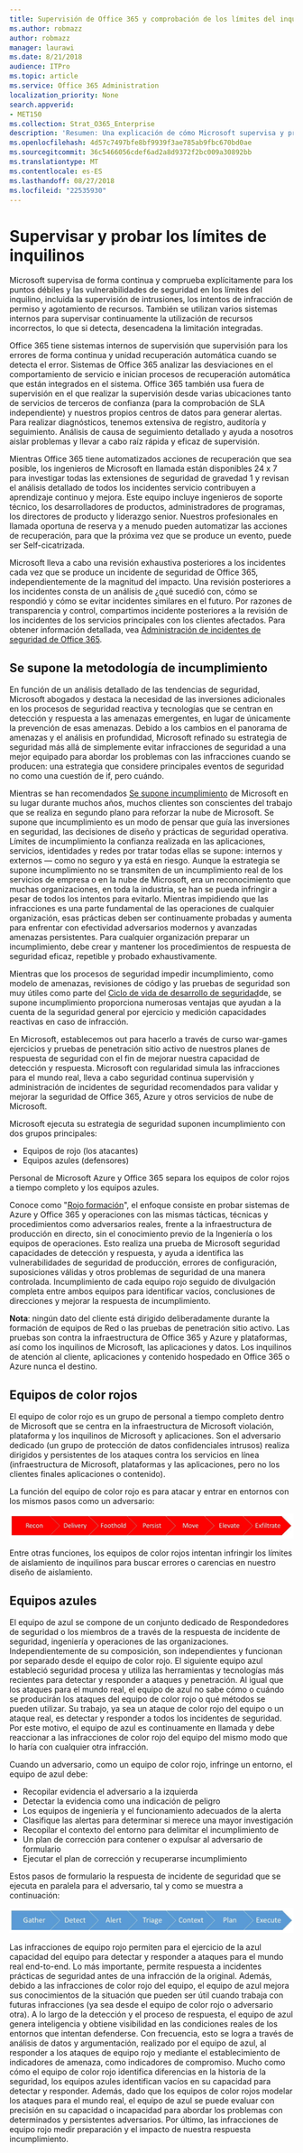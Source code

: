 ```yaml
---
title: Supervisión de Office 365 y comprobación de los límites del inquilino
ms.author: robmazz
author: robmazz
manager: laurawi
ms.date: 8/21/2018
audience: ITPro
ms.topic: article
ms.service: Office 365 Administration
localization_priority: None
search.appverid:
- MET150
ms.collection: Strat_O365_Enterprise
description: 'Resumen: Una explicación de cómo Microsoft supervisa y pruebas de inquilinos límites para Office 365.'
ms.openlocfilehash: 4d57c7497bfe8bf9939f3ae785ab9fbc670bd0ae
ms.sourcegitcommit: 36c5466056cdef6ad2a8d9372f2bc009a30892bb
ms.translationtype: MT
ms.contentlocale: es-ES
ms.lasthandoff: 08/27/2018
ms.locfileid: "22535930"
---
```

# <a name="monitoring-and-testing-tenant-boundaries"></a>Supervisar y probar los límites de inquilinos
Microsoft supervisa de forma continua y comprueba explícitamente para los puntos débiles y las vulnerabilidades de seguridad en los límites del inquilino, incluida la supervisión de intrusiones, los intentos de infracción de permiso y agotamiento de recursos. También se utilizan varios sistemas internos para supervisar continuamente la utilización de recursos incorrectos, lo que si detecta, desencadena la limitación integradas.

Office 365 tiene sistemas internos de supervisión que supervisión para los errores de forma continua y unidad recuperación automática cuando se detecta el error. Sistemas de Office 365 analizar las desviaciones en el comportamiento de servicio e inician procesos de recuperación automática que están integrados en el sistema. Office 365 también usa fuera de supervisión en el que realizar la supervisión desde varias ubicaciones tanto de servicios de terceros de confianza (para la comprobación de SLA independiente) y nuestros propios centros de datos para generar alertas. Para realizar diagnósticos, tenemos extensiva de registro, auditoría y seguimiento. Análisis de causa de seguimiento detallado y ayuda a nosotros aislar problemas y llevar a cabo raíz rápida y eficaz de supervisión.

Mientras Office 365 tiene automatizados acciones de recuperación que sea posible, los ingenieros de Microsoft en llamada están disponibles 24 x 7 para investigar todas las extensiones de seguridad de gravedad 1 y revisan el análisis detallado de todos los incidentes servicio contribuyen a aprendizaje continuo y mejora. Este equipo incluye ingenieros de soporte técnico, los desarrolladores de productos, administradores de programas, los directores de producto y liderazgo senior. Nuestros profesionales en llamada oportuna de reserva y a menudo pueden automatizar las acciones de recuperación, para que la próxima vez que se produce un evento, puede ser Self-cicatrizada.

Microsoft lleva a cabo una revisión exhaustiva posteriores a los incidentes cada vez que se produce un incidente de seguridad de Office 365, independientemente de la magnitud del impacto. Una revisión posteriores a los incidentes consta de un análisis de ¿qué sucedió con, cómo se respondió y cómo se evitar incidentes similares en el futuro. Por razones de transparencia y control, compartimos incidente posteriores a la revisión de los incidentes de los servicios principales con los clientes afectados. Para obtener información detallada, vea [Administración de incidentes de seguridad de Office 365](http://aka.ms/Office365SIM).

## <a name="assume-breach-methodology"></a>Se supone la metodología de incumplimiento
En función de un análisis detallado de las tendencias de seguridad, Microsoft abogados y destaca la necesidad de las inversiones adicionales en los procesos de seguridad reactiva y tecnologías que se centran en detección y respuesta a las amenazas emergentes, en lugar de únicamente la prevención de esas amenazas. Debido a los cambios en el panorama de amenazas y el análisis en profundidad, Microsoft refinado su estrategia de seguridad más allá de simplemente evitar infracciones de seguridad a una mejor equipado para abordar los problemas con las infracciones cuando se producen: una estrategia que considere principales eventos de seguridad no como una cuestión de if, pero cuándo.

Mientras se han recomendados [Se supone incumplimiento](https://www.microsoft.com/en-us/TrustCenter/Security/default.aspx) de Microsoft en su lugar durante muchos años, muchos clientes son conscientes del trabajo que se realiza en segundo plano para reforzar la nube de Microsoft. Se supone que incumplimiento es un modo de pensar que guía las inversiones en seguridad, las decisiones de diseño y prácticas de seguridad operativa. Límites de incumplimiento la confianza realizada en las aplicaciones, servicios, identidades y redes por tratar todas ellas se supone: internos y externos — como no seguro y ya está en riesgo. Aunque la estrategia se supone incumplimiento no se transmiten de un incumplimiento real de los servicios de empresa o en la nube de Microsoft, era un reconocimiento que muchas organizaciones, en toda la industria, se han se pueda infringir a pesar de todos los intentos para evitarlo. Mientras impidiendo que las infracciones es una parte fundamental de las operaciones de cualquier organización, esas prácticas deben ser continuamente probadas y aumenta para enfrentar con efectividad adversarios modernos y avanzadas amenazas persistentes. Para cualquier organización preparar un incumplimiento, debe crear y mantener los procedimientos de respuesta de seguridad eficaz, repetible y probado exhaustivamente.

Mientras que los procesos de seguridad impedir incumplimiento, como modelo de amenazas, revisiones de código y las pruebas de seguridad son muy útiles como parte del [Ciclo de vida de desarrollo de seguridad](http://www.microsoft.com/security/sdl/default.aspx)de, se supone incumplimiento proporciona numerosas ventajas que ayudan a la cuenta de la seguridad general por ejercicio y medición capacidades reactivas en caso de infracción.

En Microsoft, establecemos out para hacerlo a través de curso war-games ejercicios y pruebas de penetración sitio activo de nuestros planes de respuesta de seguridad con el fin de mejorar nuestra capacidad de detección y respuesta. Microsoft con regularidad simula las infracciones para el mundo real, lleva a cabo seguridad continua supervisión y administración de incidentes de seguridad recomendados para validar y mejorar la seguridad de Office 365, Azure y otros servicios de nube de Microsoft.

Microsoft ejecuta su estrategia de seguridad suponen incumplimiento con dos grupos principales:
- Equipos de rojo (los atacantes)
- Equipos azules (defensores)

Personal de Microsoft Azure y Office 365 separa los equipos de color rojos a tiempo completo y los equipos azules.

Conoce como "[Rojo formación](http://go.microsoft.com/fwlink/?linkid=518599)", el enfoque consiste en probar sistemas de Azure y Office 365 y operaciones con las mismas tácticas, técnicas y procedimientos como adversarios reales, frente a la infraestructura de producción en directo, sin el conocimiento previo de la Ingeniería o los equipos de operaciones. Esto realiza una prueba de Microsoft seguridad capacidades de detección y respuesta, y ayuda a identifica las vulnerabilidades de seguridad de producción, errores de configuración, suposiciones válidas y otros problemas de seguridad de una manera controlada. Incumplimiento de cada equipo rojo seguido de divulgación completa entre ambos equipos para identificar vacíos, conclusiones de direcciones y mejorar la respuesta de incumplimiento.

**Nota**: ningún dato del cliente está dirigido deliberadamente durante la formación de equipos de Red o las pruebas de penetración sitio activo. Las pruebas son contra la infraestructura de Office 365 y Azure y plataformas, así como los inquilinos de Microsoft, las aplicaciones y datos. Los inquilinos de atención al cliente, aplicaciones y contenido hospedado en Office 365 o Azure nunca el destino.

## <a name="red-teams"></a>Equipos de color rojos
El equipo de color rojo es un grupo de personal a tiempo completo dentro de Microsoft que se centra en la infraestructura de Microsoft violación, plataforma y los inquilinos de Microsoft y aplicaciones. Son el adversario dedicado (un grupo de protección de datos confidenciales intrusos) realiza dirigidos y persistentes de los ataques contra los servicios en línea (infraestructura de Microsoft, plataformas y las aplicaciones, pero no los clientes finales aplicaciones o contenido).

La función del equipo de color rojo es para atacar y entrar en entornos con los mismos pasos como un adversario:
 
![Etapas de incumplimiento](media/office-365-isolation-breach-stages.png)

Entre otras funciones, los equipos de color rojos intentan infringir los límites de aislamiento de inquilinos para buscar errores o carencias en nuestro diseño de aislamiento.

## <a name="blue-teams"></a>Equipos azules
El equipo de azul se compone de un conjunto dedicado de Respondedores de seguridad o los miembros de a través de la respuesta de incidente de seguridad, ingeniería y operaciones de las organizaciones. Independientemente de su composición, son independientes y funcionan por separado desde el equipo de color rojo. El siguiente equipo azul estableció seguridad procesa y utiliza las herramientas y tecnologías más recientes para detectar y responder a ataques y penetración. Al igual que los ataques para el mundo real, el equipo de azul no sabe cómo o cuándo se producirán los ataques del equipo de color rojo o qué métodos se pueden utilizar. Su trabajo, ya sea un ataque de color rojo del equipo o un ataque real, es detectar y responder a todos los incidentes de seguridad. Por este motivo, el equipo de azul es continuamente en llamada y debe reaccionar a las infracciones de color rojo del equipo del mismo modo que lo haría con cualquier otra infracción.

Cuando un adversario, como un equipo de color rojo, infringe un entorno, el equipo de azul debe:
- Recopilar evidencia el adversario a la izquierda
- Detectar la evidencia como una indicación de peligro
- Los equipos de ingeniería y el funcionamiento adecuados de la alerta
- Clasifique las alertas para determinar si merece una mayor investigación
- Recopilar el contexto del entorno para delimitar el incumplimiento de
- Un plan de corrección para contener o expulsar al adversario de formulario
- Ejecutar el plan de corrección y recuperarse incumplimiento

Estos pasos de formulario la respuesta de incidente de seguridad que se ejecuta en paralela para el adversario, tal y como se muestra a continuación:
 
![Etapas de la respuesta de incumplimiento](media/office-365-isolation-breach-response-stages.png)

Las infracciones de equipo rojo permiten para el ejercicio de la azul capacidad del equipo para detectar y responder a ataques para el mundo real end-to-end. Lo más importante, permite respuesta a incidentes prácticas de seguridad antes de una infracción de la original. Además, debido a las infracciones de color rojo del equipo, el equipo de azul mejora sus conocimientos de la situación que pueden ser útil cuando trabaja con futuras infracciones (ya sea desde el equipo de color rojo o adversario otra). A lo largo de la detección y el proceso de respuesta, el equipo de azul genera inteligencia y obtiene visibilidad en las condiciones reales de los entornos que intentan defenderse. Con frecuencia, esto se logra a través de análisis de datos y argumentación, realizado por el equipo de azul, al responder a los ataques de equipo rojo y mediante el establecimiento de indicadores de amenaza, como indicadores de compromiso. Mucho como cómo el equipo de color rojo identifica diferencias en la historia de la seguridad, los equipos azules identifican vacíos en su capacidad para detectar y responder. Además, dado que los equipos de color rojos modelar los ataques para el mundo real, el equipo de azul se puede evaluar con precisión en su capacidad o incapacidad para abordar los problemas con determinados y persistentes adversarios. Por último, las infracciones de equipo rojo medir preparación y el impacto de nuestra respuesta incumplimiento.
